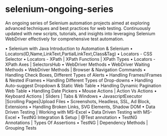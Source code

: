 # selenium-ongoing-series
An ongoing series of Selenium automation projects aimed at exploring advanced techniques and best practices for web testing. Continuously updated with new scripts, tutorials, and insights into leveraging Selenium WebDriver effectively for comprehensive test automation.

•	Selenium with Java Introduction to Automation & Selenium 
•	Locators(ID,Name,LinkText,PartialLinkText,Class&Tag)
•	Locators - CSS Selector 
•	Locators - XPath | XPath Functions | XPath Types 
•	Locators - XPath Axes | SelectorsHub 
•	WebDriver Methods 
•	WebDriver Waiting Methods
•	WebDriver Methods | Browser & Navigation Commands 
•	Handling Check Boxes, Different Types of Alerts 
•	Handling Frames/iFrames & Nested iFrames 
•	Handling Different Types of Drop-downs 
•	Handling Auto-suggest Dropdown & Static Web Table
•	Handling Dynamic Pagination Web Table 
•	Handling Date Pickers 
•	Mouse Actions | Action Vs Actions 
•	Keyboard Actions | Sliders | Tabs & Windows 
•	JavascriptExecutor |Scrolling Pages|Upload Files 
•	Screenshots, Headless, SSL, Ad Block, Extensions 
•	Handling Broken Links, SVG Elements, Shadow DOM 
•	Data Driven Testing | Working with MS-Excel 
•	Data Driven Testing with MS-Excel 
•	TestNG Integration & Setup | @Test annotation 
•	TestNG Annotations | Types Of Assertions 
•	TestNG | Dependency Methods | Grouping Tests
